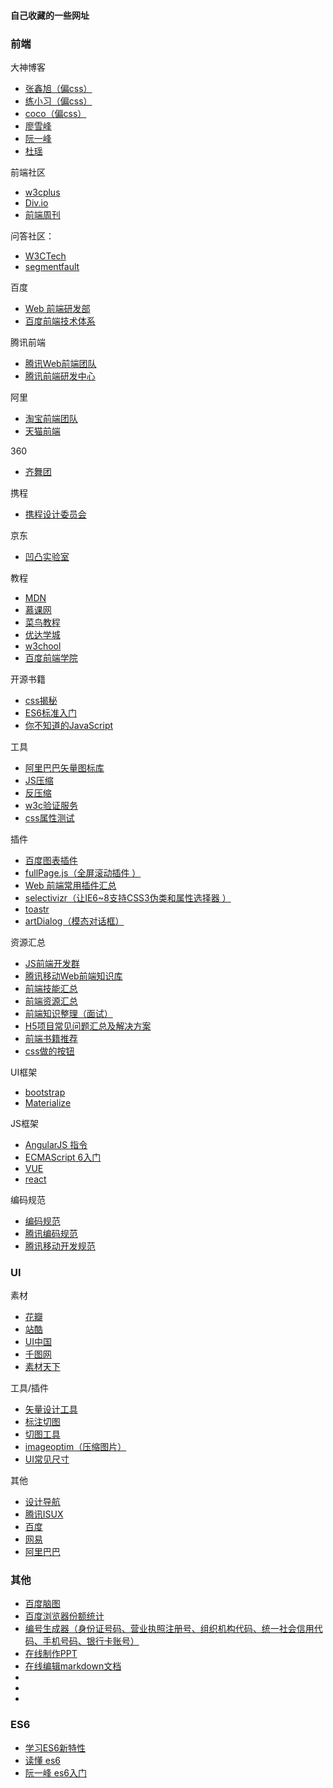 
#### 自己收藏的一些网址 

### 前端

大神博客
* [张鑫旭（偏css）](http://www.zhangxinxu.com/)
* [练小习（偏css）](https://www.chengrang.com/)
* [coco（偏css）](http://www.cnblogs.com/coco1s/)
* [廖雪峰](http://www.liaoxuefeng.com/)
* [阮一峰](http://www.ruanyifeng.com/)
* [杜瑶](http://www.doyoe.com/)

前端社区
* [w3cplus](http://www.w3cplus.com/)
* [Div.io](http://div.io/)
* [前端周刊](http://www.feweekly.com/)

问答社区：
* [W3CTech](https://www.w3ctech.com/)
* [segmentfault](https://segmentfault.com/)

百度
* [Web 前端研发部](http://fex.baidu.com/)
* [百度前端技术体系](http://efe.baidu.com/)

腾讯前端
* [腾讯Web前端团队](http://www.alloyteam.com/)
* [腾讯前端研发中心](http://qqfe.org/)

阿里
* [淘宝前端团队](http://taobaofed.org/)
* [天猫前端](http://tmallfe.github.io/)

360
* [齐舞团](https://75team.com/)

携程
* [携程设计委员会](http://ued.ctrip.com/blog/)

京东
* [凹凸实验室](https://aotu.io/)

教程
* [MDN](https://developer.mozilla.org/zh-CN/)
* [慕课网](http://www.imooc.com/)
* [菜鸟教程](http://www.runoob.com/)
* [优达学城](http://cn.udacity.com/)
* [w3chool](http://www.w3school.com.cn/)
* [百度前端学院](http://ife.baidu.com/)

开源书籍
* [css揭秘](https://github.com/cssmagic/CSS-Secrets)
* [ES6标准入门](http://es6.ruanyifeng.com/)
* [你不知道的JavaScript](https://github.com/JoeHetfield/You-Dont-Know-JS)

工具

* [阿里巴巴矢量图标库](http://www.iconfont.cn/)
* [JS压缩](http://dean.edwards.name/packer/)
* [反压缩](http://jsbeautifier.org/)
* [w3c验证服务](http://jigsaw.w3.org/css-validator/)
* [css属性测试](http://caniuse.com/)

插件

* [百度图表插件](http://echarts.baidu.com/)
* [fullPage.js（全屏滚动插件 ）](https://github.com/alvarotrigo/fullPage.js)
* [Web 前端常用插件汇总](https://github.com/iamjoel/front-end-plugins)
* [selectivizr（让IE6~8支持CSS3伪类和属性选择器 ）](https://github.com/keithclark/selectivizr)
* [toastr](https://github.com/CodeSeven/toastr)
* [artDialog（模态对话框）](https://github.com/aui/artDialog)

资源汇总

* [JS前端开发群](http://www.kancloud.cn/jikeytang/qq/87646)
* [腾讯移动Web前端知识库](https://github.com/AlloyTeam/Mars)
* [前端技能汇总](https://github.com/JacksonTian/fks)
* [前端资源汇总](https://github.com/helloqingfeng/Awsome-Front-End-learning-resource)
* [前端知识整理（面试）](https://github.com/markyun/My-blog/tree/master/Front-end-Developer-Questions/Questions-and-Answers)
* [H5项目常见问题汇总及解决方案](https://github.com/FrontEndZQ/HTML5-FAQ)
* [前端书籍推荐](https://github.com/jobbole/awesome-web-dev-books)
* [css做的按钮](http://simurai.com/archive/buttons/)

UI框架

* [bootstrap](http://v3.bootcss.com/css/)
* [Materialize](http://www.materialscss.com/)

JS框架

* [AngularJS 指令](http://www.runoob.com/angularjs/angularjs-reference.html)
* [ECMAScript 6入门](http://es6.ruanyifeng.com/)
* [VUE](http://cn.vuejs.org/)
* [react](http://react-china.org/)

编码规范

* [编码规范](http://codeguide.bootcss.com/)
* [腾讯编码规范](http://alloyteam.github.io/CodeGuide/)
* [腾讯移动开发规范](http://alloyteam.github.io/Spirit/modules/Standard/index.html#font)

### UI

素材

* [花瓣](http://huaban.com/)
* [站酷](http://www.zcool.com.cn/)
* [UI中国](http://www.ui.cn/)
* [千图网](http://www.58pic.com/)
* [素材天下](http://www.sucaitianxia.com/)

工具/插件

* [矢量设计工具](http://www.sketchcn.com/)
* [标注切图](http://www.fancynode.com.cn/pxcook/home)
* [切图工具](http://www.cutterman.cn/)
* [imageoptim（压缩图片）](https://imageoptim.com/mac)
* [UI常见尺寸](http://chicun.jammy.cc/)

其他

* [设计导航](http://hao.shejidaren.com/) 
* [腾讯ISUX](https://isux.tencent.com/)
* [百度](http://uxc.baidu.com/)
* [网易](http://uedc.163.com/)
* [阿里巴巴](http://www.aliued.cn/)

### 其他

* [百度脑图](http://naotu.baidu.com/home)
* [百度浏览器份额统计](http://tongji.baidu.com/data/browser)
* [编号生成器（身份证号码、营业执照注册号、组织机构代码、统一社会信用代码、手机号码、银行卡账号）](http://xatom.coding.me/generator/)
* [在线制作PPT](http://www.ipresst.com/)
* [在线编辑markdown文档](http://mahua.jser.me/)
* []()
* []()
* []()

### ES6
* [学习ES6新特性](http://www.cnblogs.com/ziyunfei/)
* [读懂 es6](https://leanpub.com/understandinges6)
* [阮一峰 es6入门](http://es6.ruanyifeng.com/)
